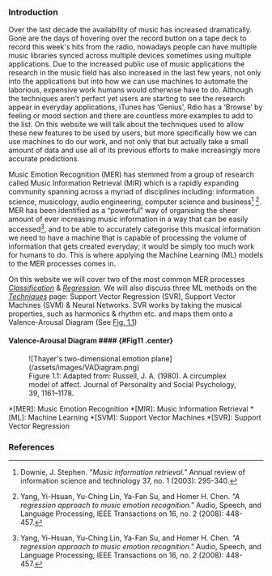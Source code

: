  <!-- - What is MER?
  - Sub-category of MIR study
  - Define emotion
 - Cover techniques &amp; problems
 - History of MER
  - Disclaimer: New science so not a lot of history
  - What sparked interest
#### Non-Textual Features
  - Schematic of one of the techniques (Flow diagram)
  -->
### Introduction

Over the last decade the availability of music has increased dramatically. Gone are the days of hovering over the record button on a tape deck to record this week's hits from the radio, nowadays people can have multiple music libraries synced across multiple devices sometimes using multiple applications. Due to the increased public use of music applications the research in the music field has also increased in the last few years, not only into the applications but into how we can use machines to automate the laborious, expensive work humans would otherwise have to do. Although the techniques aren't perfect yet users are starting to see the research appear in everyday applications, iTunes has &lsquo;Genius&rsquo;, Rdio has a &lsquo;Browse&rsquo; by feeling or mood section and there are countless more examples to add to the list. On this website we will talk about the techniques used to allow these new features to be used by users, but more specifically how we can use machines to do our work, and not only that but act&shy;ually take a small amount of data and use all of its previous efforts to make increasingly more accurate predictions.

<!-- History -->
Music Emotion Recognition (MER) has stemmed from a group of research called Music Information Retrieval (MIR) which is a rapidly expanding community spanning across a myriad of disciplines including: information science, musicology, audio engineering, computer science and business[^1] [^2]. MER has been identified as a &ldquo;powerful&rdquo; way of organising the sheer amount of ever increasing music information in a way that can be easily accessed[^2], and to be able to accurately categorise this musical information we need to have a machine that is capable of processing the volume of information that gets created everyday; it would be simply too much work for humans to do. This is where applying the Machine Learning (ML) models to the MER processes comes in.

<!-- Techniques and problems -->
On this website we will cover two of the most common MER processes *[Classification](articles/classification)* &amp; *[Regression](articles/regression)*. We will also discuss three ML methods on the  *[Techniques](articles/techniques)* page: Support Vector Regression (SVR), Support Vector Machines (SVM) &amp; Neural Networks. SVR works by taking the musical properties, such as harmonics & rhythm etc. and maps them onto a Valence-Arousal Diagram (See [Fig. 1.1](#Fig11))

#### Valence-Arousal Diagram #### {#Fig11 .center}
<figure markdown="1">
![Thayer's two-dimensional emotion plane](/assets/images/VADiagram.png)
<figcaption markdown="1">
  Figure 1.1: Adapted from: Russell, J. A. (1980). A circumplex model of affect. Journal of Personality and Social Psychology, 39, 1161–1178.
</figcaption>
</figure>

*[MER]: Music Emotion Recognition
*[MIR]: Music Information Retrieval
*[ML]: Machine Learning
*[SVM]: Support Vector Machines
*[SVR]: Support Vector Regression

### References

[^1]: Downie, J. Stephen. *"Music information retrieval."* Annual review of information science and technology 37, no. 1 (2003): 295-340.

[^2]: Yang, Yi-Hsuan, Yu-Ching Lin, Ya-Fan Su, and Homer H. Chen. *"A regression approach to music emotion recognition."* Audio, Speech, and Language Processing, IEEE Transactions on 16, no. 2 (2008): 448-457.
